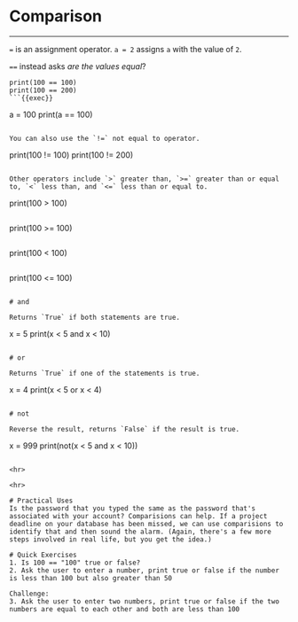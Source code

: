 # Comparison
<hr>

`=` is an assignment operator. `a = 2` assigns `a` with the value of `2`.

`==` instead asks *are the values equal*?

```
print(100 == 100)
print(100 == 200)
```{{exec}}

```
a = 100
print(a == 100)
```{{exec}}

You can also use the `!=` not equal to operator.

```
print(100 != 100)
print(100 != 200)
```{{exec}}

Other operators include `>` greater than, `>=` greater than or equal to, `<` less than, and `<=` less than or equal to.

```
print(100 > 100)
```{{exec}}

```
print(100 >= 100)
```{{exec}}

```
print(100 < 100)
```{{exec}}

```
print(100 <= 100)
```{{exec}}

# and

Returns `True` if both statements are true.

```
x = 5
print(x < 5 and x < 10)
```{{exec}}

# or

Returns `True` if one of the statements is true.

```
x = 4
print(x < 5 or x < 4)
```{{exec}}

# not

Reverse the result, returns `False` if the result is true.

```
x = 999
print(not(x < 5 and x < 10))
```{{exec}}

<hr>

<hr>

# Practical Uses
Is the password that you typed the same as the password that's associated with your account? Comparisions can help. If a project deadline on your database has been missed, we can use comparisions to identify that and then sound the alarm. (Again, there's a few more steps involved in real life, but you get the idea.)

# Quick Exercises
1. Is 100 == "100" true or false?
2. Ask the user to enter a number, print true or false if the number is less than 100 but also greater than 50

Challenge:
3. Ask the user to enter two numbers, print true or false if the two numbers are equal to each other and both are less than 100
